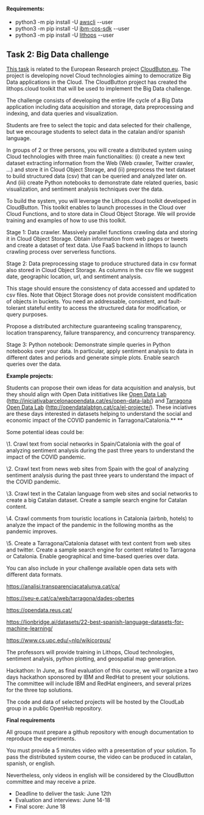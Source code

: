 #### Requirements:
- python3 -m pip install -U [awscli](https://github.com/aws/aws-cli) --user
- python3 -m pip install -U [ibm-cos-sdk](https://ibm.github.io/ibm-cos-sdk-python/) --user
- python3 -m pip install -U [lithops](https://lithops-cloud.github.io/getting-started/) --user

## Task 2: Big Data challenge

[This task](https://github.com/a-ppi/SD-task2/blob/master/pdf/hackathon.pdf) is related to the European Research project [CloudButon.eu](http://cloudbuton.eu/). The project is developing novel Cloud technologies aiming to democratize Big Data applications in the Cloud. The CloudButton project has created the lithops.cloud toolkit that will be used to implement the Big Data challenge.

 The challenge consists of developing the entire life cycle of a Big Data application including data acquisition and storage, data preprocessing and indexing, and data queries and visualization.

Students are free to select the topic and data selected for their challenge, but we encourage students to select data in the catalan and/or spanish language.

In groups of 2 or three persons, you will create a distributed system using Cloud technologies with three main functionalities: (i) create a new text dataset extracting information from the Web (Web crawler, Twitter crawler, …) and store it in Cloud Object Storage, and (ïi) preprocess the text dataset to build structured data (csv) that can be queried and analyzed later on. And (iii) create Python notebooks to demonstrate date related queries, basic visualization, and sentiment analysis techniques over the data.

To build the system, you will leverage the Lithops.cloud toolkit developed in CloudButton. This toolkit enables to launch processes in the Cloud over Cloud Functions, and to store data in Cloud Object Storage. We will provide training and examples of how to use this toolkit.

Stage 1: Data crawler. Massively parallel functions crawling data and storing it in Cloud Object Storage. Obtain information from web pages or tweets and create a dataset of text data. Use FaaS backend in lithops to launch crawling process over serverless functions.

Stage 2: Data preprocessing stage to produce structured data in csv format also stored in Cloud Object Storage. As columns in the csv file we suggest date, geographic location, url, and sentiment analysis.

This stage should ensure the consistency of data accessed and updated to csv files.  Note that Object Storage does not provide consistent modification of objects in buckets. You need an addressable, consistent, and fault-tolerant stateful entity to access the structured data for modification, or query purposes.

Propose a distributed architecture guaranteeing scaling transparency, location transparency, failure transparency, and concurrency transparency.

Stage 3: Python notebook: Demonstrate simple queries in Python notebooks over your data. In particular, apply sentiment analysis to data in different dates and periods and generate simple plots. Enable search queries over the data.

**Example projects:**

Students can propose their own ideas for data acquisition and analysis, but they should align with Open Data inititiatives like [Open Data Lab](http://iniciativabarcelonaopendata.cat/es/open-data-lab/) (http://iniciativabarcelonaopendata.cat/es/open-data-lab/) and [Tarragona Open Data Lab](http://opendatalabtgn.cat/ca/el-projecte/) (http://opendatalabtgn.cat/ca/el-projecte/). These inciatives are these days interested in datasets helping to understand the social and economic impact of the COVID pandemic in Tarragona/Catalonia.**
**

Some potential ideas could be:

\1.    Crawl text from social networks in Spain/Catalonia with the goal of analyzing sentiment analysis during the past three years to understand the impact of the COVID pandemic.

\2.    Crawl text from news web sites from Spain with the goal of analyzing sentiment analysis during the past three years to understand the impact of the COVID pandemic.

\3.    Crawl text in the Catalan language from web sites and social networks to create a big Catalan dataset. Create a sample search engine for Catalan content.

\4. Crawl comments from touristic locations in Catalonia (airbnb, hotels) to analyze the impact of the pandemic in the following months as the pandemic improves.

\5.    Create a Tarragona/Catalonia dataset with text content from web sites and twitter. Create a sample search engine for content related to Tarragona or Catalonia. Enable geographical and time-based queries over data.

 

You can also include in your challenge available open data sets with different data formats.

https://analisi.transparenciacatalunya.cat/ca/

https://seu-e.cat/ca/web/tarragona/dades-obertes

https://opendata.reus.cat/

https://lionbridge.ai/datasets/22-best-spanish-language-datasets-for-machine-learning/

https://www.cs.upc.edu/~nlp/wikicorpus/

 

The professors will provide training in Lithops, Cloud technologies, sentiment analysis, python plotting, and geospatial map generation.

Hackathon: In June, as final evaluation of this course, we will organize a two days hackathon sponsored by IBM and RedHat to present your solutions. The committee will include IBM and RedHat engineers, and several prizes for the three top solutions.

The code and data of selected projects will be hosted by the CloudLab group in a public OpenHub repository.

**Final requirements**

All groups must prepare a github repository with enough documentation to reproduce the experiments.

You must provide a 5 minutes video with a presentation of your solution. To pass the distributed system course, the video can be produced in catalan, spanish, or english.

Nevertheless, only videos in english will be considered by the CloudButton committee and may receive a prize.

- Deadline to deliver the task: June 12th
- Evaluation and interviews: June 14-18
- Final score: June 18
